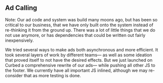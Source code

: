 ## Ad Calling


Note: Our ad code and system was build many moons ago, but has been so critical to our business, that we have only built onto the system instead of re-thinking it from the ground up. There was a lot of little things that we do not use anymore, or has dependencies that could be written out fairly inexpensively.

We tried several ways to make ads both asynchronous and more efficient. It took several layers of work by different teams— as well as some ideation that proved itself to not have the desired effects. But we just launched on Curbed a comprehensive rewrite of our ads— while pushing all other JS to the footer. We currently have all important JS inlined, although we may re-consider that as more testing is done. 
